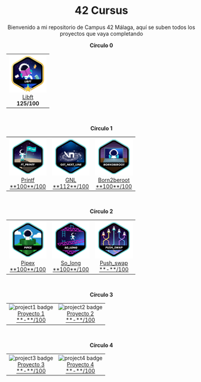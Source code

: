 <h1 align="center">42 Cursus</h1>

<p align="center">
Bienvenido a mi repositorio de Campus 42 Málaga, aquí se suben todos los proyectos que vaya completando
</p>

<!-- Círculo 0 -->
<div align="center">
  <p><b>Círculo 0</b></p>
  <table>
    <tr>
      <td align="center">
        <img src="./badges/libftm.png" alt="libft badge" width="100px"><br>
        <a href="https://github.com/Kenobiiii/libft.git">Libft</a><br>
        <a><strong>125<strong>/100</a>
      </td>
    </tr>
  </table>
</div>

<br>

<!-- Círculo 1 -->
<div align="center">
  <p><b>Círculo 1</b></p>
  <table>
    <tr>
      <td align="center">
        <img src="./badges/ft_printfe.png" alt="printf badge" width="100px"><br>
        <a href="https://github.com/Kenobiiii/printf.git">Printf</a><br>
        <a href="https://github.com/Kenobiiii/printf.git">**100**/100</a>
      </td>
      <td align="center">
        <img src="./badges/get_next_linee.png" alt="gnl badge" width="100px"><br>
        <a href="https://github.com/Kenobiiii/get_next_line.git">GNL</a><br>
        <a href="https://github.com/Kenobiiii/get_next_line.git">**112**/100</a>
      </td>
      <td align="center">
        <img src="./badges/born2beroote.png" alt="born2beroot badge" width="100px"><br>
        <a href="#">Born2beroot</a><br>
        <a href="#">**100**/100</a>
      </td>
    </tr>
  </table>
</div>

<br>

<!-- Círculo 2 -->
<div align="center">
  <p><b>Círculo 2</b></p>
  <table>
    <tr>
      <td align="center">
        <img src="./badges/pipexe.png" alt="pipex badge" width="100px"><br>
        <a href="https://github.com/Kenobiiii/pipex.git">Pipex</a><br>
        <a href="https://github.com/Kenobiiii/pipex.git">**100**/100</a>
      </td>
      <td align="center">
        <img src="./badges/so_longe.png" alt="so_long badge" width="100px"><br>
        <a href="https://github.com/Kenobiiii/so_long.git">So_long</a><br>
        <a href="https://github.com/Kenobiiii/so_long.git">**100**/100</a>
      </td>
      <td align="center">
        <img src="./badges/push_swape.png" alt="push_swap badge" width="100px"><br>
        <a href="https://github.com/Kenobiiii/Push_swap.git">Push_swap</a><br>
        <a href="https://github.com/Kenobiiii/Push_swap.git">**-**/100</a>
      </td>
    </tr>
  </table>
</div>

<br>

<!-- Círculo 3 -->
<div align="center">
  <p><b>Círculo 3</b></p>
  <table>
    <tr>
      <td align="center">
        <img src="./badges/project1.png" alt="project1 badge" width="100px"><br>
        <a href="#">Proyecto 1</a><br>
        <a href="#">**-**/100</a>
      </td>
      <td align="center">
        <img src="./badges/project2.png" alt="project2 badge" width="100px"><br>
        <a href="#">Proyecto 2</a><br>
        <a href="#">**-**/100</a>
      </td>
    </tr>
  </table>
</div>

<br>

<!-- Círculo 4 -->
<div align="center">
  <p><b>Círculo 4</b></p>
  <table>
    <tr>
      <td align="center">
        <img src="./badges/project3.png" alt="project3 badge" width="100px"><br>
        <a href="#">Proyecto 3</a><br>
        <a href="#">**-**/100</a>
      </td>
      <td align="center">
        <img src="./badges/project4.png" alt="project4 badge" width="100px"><br>
        <a href="#">Proyecto 4</a><br>
        <a href="#">**-**/100</a>
      </td>
    </tr>
  </table>
</div>
